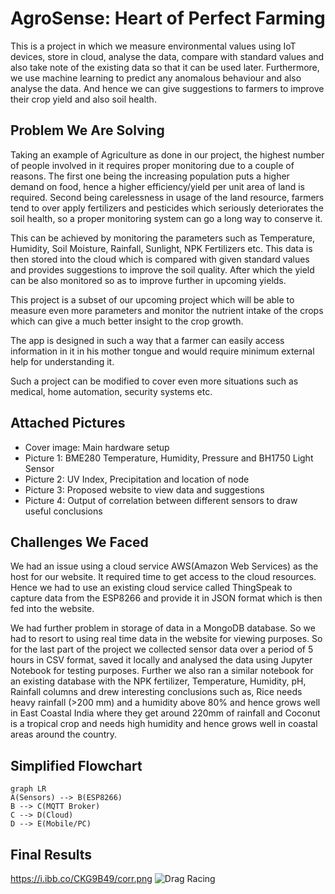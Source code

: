 # AgroSense: Heart of Perfect Farming
This is a project in which we measure environmental values using IoT devices, store in cloud, analyse the data, compare with standard values and also take note of the existing data so that it can be used later. Furthermore, we use machine learning to predict any anomalous behaviour and also analyse the data. And hence we can give suggestions to farmers to improve their crop yield and also soil health.

## Problem We Are Solving
Taking an example of Agriculture as done in our project, the highest number of people involved in it requires proper monitoring due to a couple of reasons. The first one being the increasing population puts a higher demand on food, hence a higher efficiency/yield per unit area of land is required. Second being carelessness in usage of the land resource, farmers tend to over apply fertilizers and pesticides which seriously deteriorates the soil health, so a proper monitoring system can go a long way to conserve it.

This can be achieved by monitoring the parameters such as Temperature, Humidity, Soil Moisture, Rainfall, Sunlight, NPK Fertilizers etc. This data is then stored into the cloud which is compared with given standard values and provides suggestions to improve the soil quality. After which the yield can be also monitored so as to improve further in upcoming yields.

This project is a subset of our upcoming project which will be able to measure even more parameters and monitor the nutrient intake of the crops which can give a much better insight to the crop growth.

The app is designed in such a way that a farmer can easily access information in it in his mother tongue and would require minimum external help for understanding it.

Such a project can be modified to cover even more situations such as medical, home automation, security systems etc.

## Attached Pictures
- Cover image: Main hardware setup
- Picture 1: BME280 Temperature, Humidity, Pressure and BH1750 Light Sensor
- Picture 2: UV Index, Precipitation and location of node
- Picture 3: Proposed website to view data and suggestions
- Picture 4: Output of correlation between different sensors to draw useful conclusions


## Challenges We Faced
We had an issue using a cloud service AWS(Amazon Web Services) as the host for our website. It required time to get access to the cloud resources. Hence we had to use an existing cloud service called ThingSpeak to capture data from the ESP8266 and provide it in JSON format which is then fed into the website.

We had further problem in storage of data in a MongoDB database. So we had to resort to using real time data in the website for viewing purposes. So for the last part of the project we collected sensor data over a period of 5 hours in CSV format, saved it locally and analysed the data using Jupyter Notebook for testing purposes. Further we also ran a similar notebook for an existing database with the NPK fertilizer, Temperature, Humidity, pH, Rainfall columns and drew interesting conclusions such as, Rice needs heavy rainfall (>200 mm) and a humidity above 80% and hence grows well in East Coastal India where they get around 220mm of rainfall and Coconut is a tropical crop and needs high humidity and hence grows well in coastal areas around the country.

## Simplified Flowchart
```mermaid
graph LR
A(Sensors) --> B(ESP8266)
B --> C(MQTT Broker)
C --> D(Cloud)
D --> E(Mobile/PC)
```

## Final Results
<a href=https://ibb.co/tpr2Bn2><img>https://i.ibb.co/CKG9B49/corr.png</img></url>
![Drag Racing](https://i.ibb.co/CKG9B49/corr.png)
